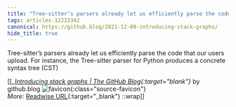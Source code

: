 ```yaml
---
title: "Tree-sitter’s parsers already let us efficiently parse the code that ..."
tags: articles-12223342
canonical: https://github.blog/2021-12-09-introducing-stack-graphs/
hide_title: true
---
```


Tree-sitter’s parsers already let us efficiently parse the code that our users upload. For instance, the Tree-sitter parser for Python produces a concrete syntax tree (CST)


[[<cite>_[Introducing stack graphs | The GitHub Blog](https://github.blog/2021-12-09-introducing-stack-graphs/){:target="_blank"}_</cite> by github.blog ![favicon](https://s2.googleusercontent.com/s2/favicons?domain=github.blog){:class="source-favicon"}<br>
_More_: [Readwise URL](https://readwise.io/open/257347424){:target="_blank"}
::wrap]]